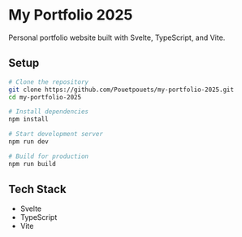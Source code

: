 # My Portfolio 2025

Personal portfolio website built with Svelte, TypeScript, and Vite.

## Setup

```bash
# Clone the repository
git clone https://github.com/Pouetpouets/my-portfolio-2025.git
cd my-portfolio-2025

# Install dependencies
npm install

# Start development server
npm run dev

# Build for production
npm run build
```

## Tech Stack

- Svelte
- TypeScript
- Vite